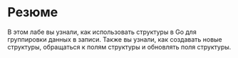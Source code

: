 # Резюме

В этом лабе вы узнали, как использовать структуры в Go для группировки данных в записи. Также вы узнали, как создавать новые структуры, обращаться к полям структуры и обновлять поля структуры.
